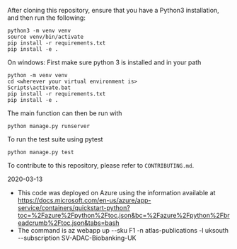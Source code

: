 
After cloning this repository, ensure that you have a Python3 installation, and then run the following:
```
python3 -m venv venv
source venv/bin/activate
pip install -r requirements.txt
pip install -e .
```

On windows: First make sure python 3 is installed and in your path
```
python -m venv venv
cd <wherever your virtual environment is>
Scripts\activate.bat
pip install -r requirements.txt
pip install -e .
```

The main function can then be run with
```
python manage.py runserver
```

To run the test suite using pytest
```
python manage.py test
```

To contribute to this repository, please refer to `CONTRIBUTING.md`.

2020-03-13 
- This code was deployed on Azure using the information available at https://docs.microsoft.com/en-us/azure/app-service/containers/quickstart-python?toc=%2Fazure%2Fpython%2Ftoc.json&bc=%2Fazure%2Fpython%2Fbreadcrumb%2Ftoc.json&tabs=bash
- The command is az webapp up --sku F1 -n atlas-publications -l uksouth --subscription SV-ADAC-Biobanking-UK

